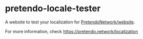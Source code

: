 # pretendo-locale-tester

A website to test your localization for [PretendoNetwork/website](https://github.com/PretendoNetwork/website).

For more information, check https://pretendo.network/localization